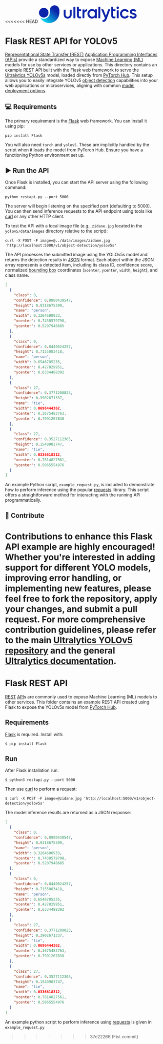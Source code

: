 <<<<<<< HEAD
<a href="https://www.ultralytics.com/"><img src="https://raw.githubusercontent.com/ultralytics/assets/main/logo/Ultralytics_Logotype_Original.svg" width="320" alt="Ultralytics logo"></a>

# Flask REST API for YOLOv5

[Representational State Transfer (REST)](https://en.wikipedia.org/wiki/Representational_state_transfer) [Application Programming Interfaces (APIs)](https://en.wikipedia.org/wiki/API) provide a standardized way to expose [Machine Learning (ML)](https://www.ultralytics.com/glossary/machine-learning-ml) models for use by other services or applications. This directory contains an example REST API built with the [Flask](https://flask.palletsprojects.com/en/stable/) web framework to serve the [Ultralytics YOLOv5s](https://docs.ultralytics.com/models/yolov5/) model, loaded directly from [PyTorch Hub](https://pytorch.org/hub/ultralytics_yolov5/). This setup allows you to easily integrate YOLOv5 [object detection](https://docs.ultralytics.com/tasks/detect/) capabilities into your web applications or microservices, aligning with common [model deployment options](https://docs.ultralytics.com/guides/model-deployment-options/).

## 💻 Requirements

The primary requirement is the [Flask](https://flask.palletsprojects.com/en/stable/) web framework. You can install it using pip:

```shell
pip install Flask
```

You will also need `torch` and `yolov5`. These are implicitly handled by the script when it loads the model from PyTorch Hub. Ensure you have a functioning Python environment set up.

## ▶️ Run the API

Once Flask is installed, you can start the API server using the following command:

```shell
python restapi.py --port 5000
```

The server will begin listening on the specified port (defaulting to 5000). You can then send inference requests to the API endpoint using tools like [curl](https://curl.se/) or any other HTTP client.

To test the API with a local image file (e.g., `zidane.jpg` located in the `yolov5/data/images` directory relative to the script):

```shell
curl -X POST -F image=@../data/images/zidane.jpg 'http://localhost:5000/v1/object-detection/yolov5s'
```

The API processes the submitted image using the YOLOv5s model and returns the detection results in [JSON](https://www.json.org/json-en.html) format. Each object within the JSON array represents a detected item, including its class ID, confidence score, normalized [bounding box](https://www.ultralytics.com/glossary/bounding-box) coordinates (`xcenter`, `ycenter`, `width`, `height`), and class name.

```json
[
  {
    "class": 0,
    "confidence": 0.8900438547,
    "height": 0.9318675399,
    "name": "person",
    "width": 0.3264600933,
    "xcenter": 0.7438579798,
    "ycenter": 0.5207948685
  },
  {
    "class": 0,
    "confidence": 0.8440024257,
    "height": 0.7155083418,
    "name": "person",
    "width": 0.6546785235,
    "xcenter": 0.427829951,
    "ycenter": 0.6334488392
  },
  {
    "class": 27,
    "confidence": 0.3771208823,
    "height": 0.3902671337,
    "name": "tie",
    "width": 0.0696444362,
    "xcenter": 0.3675483763,
    "ycenter": 0.7991207838
  },
  {
    "class": 27,
    "confidence": 0.3527112305,
    "height": 0.1540903747,
    "name": "tie",
    "width": 0.0336618312,
    "xcenter": 0.7814827561,
    "ycenter": 0.5065554976
  }
]
```

An example Python script, `example_request.py`, is included to demonstrate how to perform inference using the popular [requests](https://requests.readthedocs.io/en/latest/) library. This script offers a straightforward method for interacting with the running API programmatically.

## 🤝 Contribute

Contributions to enhance this Flask API example are highly encouraged! Whether you're interested in adding support for different YOLO models, improving error handling, or implementing new features, please feel free to fork the repository, apply your changes, and submit a pull request. For more comprehensive contribution guidelines, please refer to the main [Ultralytics YOLOv5 repository](https://github.com/ultralytics/yolov5) and the general [Ultralytics documentation](https://docs.ultralytics.com/).
=======
# Flask REST API

[REST](https://en.wikipedia.org/wiki/Representational_state_transfer) [API](https://en.wikipedia.org/wiki/API)s are
commonly used to expose Machine Learning (ML)  models to other services. This folder contains an example REST API
created using Flask to expose the YOLOv5s model from [PyTorch Hub](https://pytorch.org/hub/ultralytics_yolov5/).

## Requirements

[Flask](https://palletsprojects.com/p/flask/) is required. Install with:

```shell
$ pip install Flask
```

## Run

After Flask installation run:

```shell
$ python3 restapi.py --port 5000
```

Then use [curl](https://curl.se/) to perform a request:

```shell
$ curl -X POST -F image=@zidane.jpg 'http://localhost:5000/v1/object-detection/yolov5s'
```

The model inference results are returned as a JSON response:

```json
[
  {
    "class": 0,
    "confidence": 0.8900438547,
    "height": 0.9318675399,
    "name": "person",
    "width": 0.3264600933,
    "xcenter": 0.7438579798,
    "ycenter": 0.5207948685
  },
  {
    "class": 0,
    "confidence": 0.8440024257,
    "height": 0.7155083418,
    "name": "person",
    "width": 0.6546785235,
    "xcenter": 0.427829951,
    "ycenter": 0.6334488392
  },
  {
    "class": 27,
    "confidence": 0.3771208823,
    "height": 0.3902671337,
    "name": "tie",
    "width": 0.0696444362,
    "xcenter": 0.3675483763,
    "ycenter": 0.7991207838
  },
  {
    "class": 27,
    "confidence": 0.3527112305,
    "height": 0.1540903747,
    "name": "tie",
    "width": 0.0336618312,
    "xcenter": 0.7814827561,
    "ycenter": 0.5065554976
  }
]
```

An example python script to perform inference using [requests](https://docs.python-requests.org/en/master/) is given
in `example_request.py`
>>>>>>> 37e22266 (Fist commit)
